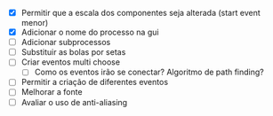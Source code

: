 - [X] Permitir que a escala dos componentes seja alterada (start event menor)
- [X] Adicionar o nome do processo na gui
- [ ] Adicionar subprocessos
- [ ] Substituir as bolas por setas
- [ ] Criar eventos multi choose
  - [ ] Como os eventos irão se conectar? Algoritmo de path finding?
- [ ] Permitir a criação de diferentes eventos
- [ ] Melhorar a fonte
- [ ] Avaliar o uso de anti-aliasing
